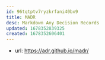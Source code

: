 ```yaml
---
id: 96tqtptv7ryzkrfani40bx9
title: MADR
desc: Markdown Any Decision Records
updated: 1678352839325
created: 1678352606401
---
```


- url: https://adr.github.io/madr/